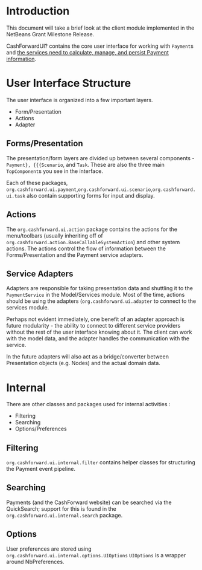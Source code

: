 # Introduction #

This document will take a brief look at the client module implemented in the NetBeans Grant Milestone Release.

CashForwardUI? contains the core user interface for working with `Payment`s and [the services need to calculate, manage, and persist Payment information](CashForwardServicesDesign.md).


# User Interface Structure #

The user interface is organized into a few important layers.

  * Form/Presentation
  * Actions
  * Adapter

## Forms/Presentation ##

The presentation/form layers are divided up between several components - `Payment}, {{{Scenario`, and `Task`. These are also the three main `TopComponent`s you see in the interface.

Each of these packages, `org.cashforward.ui.payment`,`org.cashforward.ui.scenario`,`org.cashforward.ui.task` also contain supporting forms for input and display.

## Actions ##

The `org.cashforward.ui.action` package contains the actions for the menu/toolbars (usually inheriting off of `org.cashforward.action.BaseCallableSystemAction`) and other system actions. The actions control the flow of information between the Forms/Presentation and the Payment service adapters.


## Service Adapters ##

Adapters are responsible for taking presentation data and shuttling it to the `PaymentService` in the Model/Services module. Most of the time, actions should be using the adapters (`org.cashforward.ui.adapter` to connect to the services module.

Perhaps not evident immediately, one benefit of an adapter approach is future modularity - the ability to connect to different service providers without the rest of the user interface knowing about it. The client can work with the model data, and the adapter handles the communication with the service.

In the future adapters will also act as a bridge/converter between Presentation objects (e.g. Nodes) and the actual domain data.

# Internal #

There are other classes and packages used for internal activities :

  * Filtering
  * Searching
  * Options/Preferences

## Filtering ##

`org.cashforward.ui.internal.filter` contains helper classes for structuring the Payment event pipeline.

## Searching ##

Payments (and the CashForward website) can be searched via the QuickSearch; support for this is found in the `org.cashforward.ui.internal.search` package.

## Options ##

User preferences are stored using `org.cashforward.ui.internal.options.UIOptions` `UIOptions` is a wrapper around NbPreferences.

